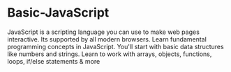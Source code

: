 # Basic-JavaScript
JavaScript is a scripting language you can use to make web pages interactive. Its supported by all modern browsers. Learn fundamental programming concepts in JavaScript. You'll start with basic data structures like numbers and strings. Learn to work with arrays, objects, functions, loops, if/else statements &amp; more
